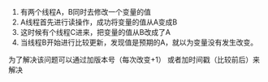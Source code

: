 1. 有两个线程A，B同时去修改一个变量的值
2. A线程首先进行读操作，成功将变量的值从A变成B
3. 这时候有个线程C进来，把变量的值从B改成了A
4. 当线程B开始进行比较更新，发现值是预期的A，就以为变量没有发生改变。

为了解决该问题可以通过加版本号（每次改变+1） 或者加时间戳（比较前后）来解决